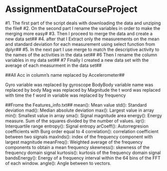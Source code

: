 # AssignmentDataCourseProject

#1. The first part of the script deals with downloading the data and unziping the file#
#2. On the second part I rename the variables in order to make the merging more easy#
#3. Then I proceed to merge the data and create a new data set##
#4. after that I Extract  only the measurements on the mean and standard deviation for each measurement using select function from dplyr##
#5. In the next part I use merge to match the descriptive activity to the names of the activities in the data set##
#6 Then I rename the column variables in my data set##
#7 Finally I created a new data set with the average of each measurment in the data set##


##All Acc in column’s name replaced by Accelerometer##

 Gyro variable was replaced by gyroscope
 BodyBody variable name was replaced by body
 Mag was replaced by Magnitude
 the t word was replaced with time 
 the f word in variable was replaced by frequency
 

##Frome the Features_info.txt##
mean(): Mean value
std(): Standard deviation
mad(): Median absolute deviation 
max(): Largest value in array
min(): Smallest value in array
sma(): Signal magnitude area
energy(): Energy measure. Sum of the squares divided by the number of values. 
iqr(): Interquartile range 
entropy(): Signal entropy
arCoeff(): Autorregresion coefficients with Burg order equal to 4
correlation(): correlation coefficient between two signals
maxInds(): index of the frequency component with largest magnitude
meanFreq(): Weighted average of the frequency components to obtain a mean frequency
skewness(): skewness of the frequency domain signal 
kurtosis(): kurtosis of the frequency domain signal 
bandsEnergy(): Energy of a frequency interval within the 64 bins of the FFT of each window.
angle(): Angle between to vectors.




